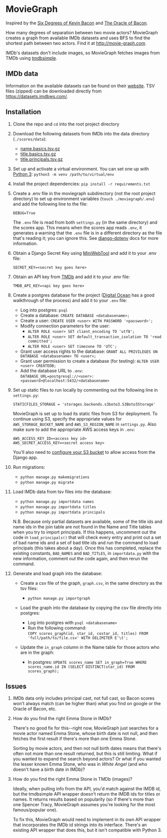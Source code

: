 # MovieGraph

Inspired by the [Six Degrees of Kevin Bacon](https://en.wikipedia.org/wiki/Six_Degrees_of_Kevin_Bacon) and [The Oracle of Bacon](https://oracleofbacon.org).

How many degrees of separation between two movie actors? MovieGraph creates a graph from available IMDb datasets and uses BFS to find the shortest path between two actors. Find it at http://movie-graph.com.

IMDb's datasets don't include images, so MovieGraph fetches images from TMDb using [tmdbsimple](https://github.com/celiao/tmdbsimple).

## IMDb data
Information on the available datasets can be found on their [website](http://www.imdb.com/interfaces/). TSV files (zipped) can be downloaded directly from https://datasets.imdbws.com/.

## Installation
1. Clone the repo and `cd` into the root project directory

1. Download the following datasets from IMDb into the data directory (`./scores/data`):
   - [name.basics.tsv.gz](https://datasets.imdbws.com/name.basics.tsv.gz)
   - [title.basics.tsv.gz](https://datasets.imdbws.com/title.basics.tsv.gz)
   - [title.principals.tsv.gz](https://datasets.imdbws.com/title.principals.tsv.gz)

1. Set up and activate a virtual environment. You can set one up with [Python 3](https://docs.python.org/3/library/venv.html): `python3 -m venv /path/to/virtual/env`

1. Install the project dependencies: `pip install -r requirements.txt`

1. Create a .env file in the moviegraph subdirectory (not the root project directory) to set up environment variables (`touch ./moviegraph/.env`) and add the following line to the file:

   `DEBUG=True`

   The `.env` file is read from both `settings.py` (in the same directory) and the scores app. This means when the scores app reads `.env`, it generates a warning that the `.env` file is in a different directory as the file that's reading it; you can ignore this. See [django-dotenv](https://github.com/jpadilla/django-dotenv) docs for more information.

1. Obtain a Django Secret Key using [MiniWebTool](https://www.miniwebtool.com/django-secret-key-generator/) and add it to your .env file:

   `SECRET_KEY=<secret key goes here>`

1. Obtain an API key from [TMDb](https://www.themoviedb.org/faq/api) and add it to your .env file:

   `TMDB_API_KEY=<api key goes here>`

1. Create a postgres database for the project ([Digital Ocean](https://www.digitalocean.com/community/tutorials/how-to-use-postgresql-with-your-django-application-on-ubuntu-14-04) has a good walkthrough of the process) and add it to your `.env` file:
   - Log into postgres: `psql`
   - Create a database: `CREATE DATABASE <databasename>;`
   - Create a user: `CREATE USER <user> WITH PASSWORD '<password>';`
   - Modify connection parameters for the user:
     - `ALTER ROLE <user> SET client_encoding TO 'utf8';`
     - `ALTER ROLE <user> SET default_transaction_isolation TO 'read committed';`
     - `ALTER ROLE <user> SET timezone TO 'UTC';`
   - Grant user access rights to the database: `GRANT ALL PRIVILEGES ON DATABASE <databasename> TO <user>;`
   - Grant user permission to create a database (for testing): `ALTER USER <user> CREATEDB;`
   - Add the database URL to `.env`:  
    `DATABASE_URL=postgresql://<user>:<password>@localhost:5432/<databasename>`

1. Set up static files to run locally by commenting out the following line in `settings.py`:

   `STATICFILES_STORAGE = 'storages.backends.s3boto3.S3Boto3Storage'`

   MovieGraph is set up to load its static files from S3 for deployment. To continue using S3, specify the appropriate values for `AWS_STORAGE_BUCKET_NAME` and `AWS_S3_REGION_NAME` in `settings.py`. Also make sure to add the appropriate AWS access keys in `.env`:

   `AWS_ACCESS_KEY_ID=<access key id>`  
   `AWS_SECRET_ACCESS_KEY=<secret access key>`

   You'll also need to [configure your S3 bucket](https://www.caktusgroup.com/blog/2014/11/10/Using-Amazon-S3-to-store-your-Django-sites-static-and-media-files/) to allow access from the Django app.

1. Run migrations:
   - `python manage.py makemigrations`
   - `python manage.py migrate`

1. Load IMDb data from tsv files into the database:
   - `python manage.py importdata names`
   - `python manage.py importdata titles`
   - `python manage.py importdata principals`

   N.B. Because only partial datasets are available, some of the title ids and name ids in the join table are not found in the Name and Title tables when you try to import principals. If this happens, uncomment out the code in `load_principals()` that will check every entry and print out a set of bad name ids and a set of bad title ids and run the command to load principals (this takes about a day). Once this has completed, replace the existing constants, `BAD_NAMES` and `BAD_TITLES`, in `importdata.py` with the new information, comment out the code again, and then rerun the command.

1. Generate and load graph into the database:
   - Create a csv file of the graph, `graph.csv`, in the same directory as the tsv files:
      - `python manage.py importgraph`

   - Load the graph into the database by copying the csv file directly into postgres:
      - Log into postgres with `psql <databasename>` 
      - Run the following command:  
        `COPY scores_graph(id, star_id, costar_id, titles) FROM 'full/path/to/file.csv' WITH DELIMITER E'\t';`
   - Update the `in_graph` column in the Name table for those actors who are in the graph:
      - In postgres: `UPDATE scores_name SET in_graph=True WHERE scores_name.id IN (SELECT DISTINCT(star_id) FROM scores_graph);`

## Issues
1.  IMDb data only includes principal cast, not full cast, so Bacon scores won't always match (can be higher than) what you find on google or the Oracle of Bacon, etc.

2.  How do you find the right Emma Stone in IMDb?

    There's no good fix for this--right now, MovieGraph just searches for a movie actor named Emma Stone, whose birth date is not null, and then fetches the first result if there's more than one Emma Stone.

    Sorting by movie actors, and then not null birth dates means that there's often not more than one result returned, but this is still limiting. What if you wanted to expand the search beyond actors? Or what if you wanted the lesser known Emma Stone, who was in _White Angel_ (and who doesn't have a birth date in IMDb)?

3.  How do you find the right Emma Stone in TMDb (images)?

    Ideally, when pulling info from the API, you'd match against the IMDB id, but the tmdbsimple API wrapper doesn't return the IMDB ids for titles or names. It returns results based on popularity (so if there's more than one Spencer Tracy, MovieGraph assumes you're looking for the most famous/popular one).

    To fix this, MovieGraph would need to implement in its own API wrapper that incorporates the IMDb id strings into its interface. There's an existing API wrapper that does this, but it isn't compatible with Python 3.
